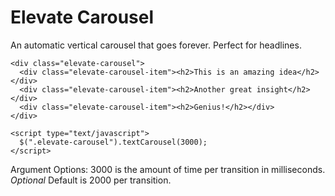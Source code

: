 Elevate Carousel
======================

An automatic vertical carousel that goes forever. Perfect for headlines.
    
    <div class="elevate-carousel">
      <div class="elevate-carousel-item"><h2>This is an amazing idea</h2></div>
      <div class="elevate-carousel-item"><h2>Another great insight</h2></div>
      <div class="elevate-carousel-item"><h2>Genius!</h2></div>
    </div>

    <script type="text/javascript">
      $(".elevate-carousel").textCarousel(3000);
    </script>

Argument Options:
3000 is the amount of time per transition in milliseconds. <i>Optional</i>
Default is 2000 per transition.
